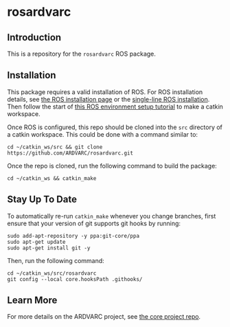 # rosardvarc

## Introduction
This is a repository for the `rosardvarc` ROS package.

## Installation
This package requires a valid installation of ROS. For ROS installation details, see [the ROS installation page](https://wiki.ros.org/ROS/Installation) or the [single-line ROS installation](https://wiki.ros.org/ROS/Installation/TwoLineInstall). Then follow the start of [this ROS environment setup tutorial](https://wiki.ros.org/ROS/Tutorials/InstallingandConfiguringROSEnvironment) to make a catkin workspace.

Once ROS is configured, this repo should be cloned into the `src` directory of a catkin workspace. This could be done with a command similar to:
```
cd ~/catkin_ws/src && git clone https://github.com/ARDVARC/rosardvarc.git
```

Once the repo is cloned, run the following command to build the package:
```
cd ~/catkin_ws && catkin_make
```

## Stay Up To Date
To automatically re-run `catkin_make` whenever you change branches, first ensure that your version of git supports git hooks by running:
```
sudo add-apt-repository -y ppa:git-core/ppa
sudo apt-get update
sudo apt-get install git -y
```

Then, run the following command:
```
cd ~/catkin_ws/src/rosardvarc
git config --local core.hooksPath .githooks/
```

## Learn More
For more details on the ARDVARC project, see [the core project repo](https://github.com/ARDVARC/ARDVARC).